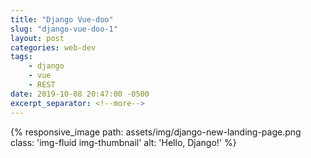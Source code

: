 ```yaml
---
title: "Django Vue-doo"
slug: "django-vue-doo-1"
layout: post
categories: web-dev
tags: 
    - django
    - vue
    - REST
date: 2019-10-08 20:47:00 -0500
excerpt_separator: <!--more-->
---
```




<!--more-->

<div class='row'>
    <div class='col-8 mx-auto'>
        {% responsive_image path: assets/img/django-new-landing-page.png class: 'img-fluid img-thumbnail' alt: 'Hello, Django!' %}
    </div>
</div>